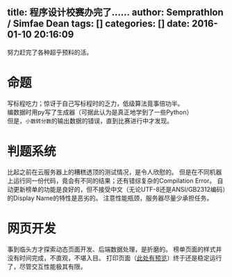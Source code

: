 title: 程序设计校赛办完了……
author: Semprathlon / Simfae Dean
tags: []
categories: []
date: 2016-01-10 20:16:09
---
努力赶完了各种超乎预料的活。  

命题
===
写标程吃力；惊讶于自己写标程时的乏力，低级算法竟事倍功半。  
编数据时用py写了生成器（可据此认为是真正地学到了一些Python）  
但是，`小数转分数`的输出数据的错误，直到比赛进行中才发现。

判题系统
===
比起之前在云服务器上的糟糕透顶的测试情况，是令人欣慰的。
但是在不同机器上运行同一份代码，竟会有不同的结果；还有错综复杂的Compilation Error。
自动更新榜单的功能是良好的，但不接受中文（无论UTF-8还是ANSI/GB2312编码）的Display Name的特性是恶劣的。
注意性能瓶颈，服务器尽量少承担任务。

网页开发
===
事到临头方才探索动态页面开发、后端数据处理，是折磨的。
榜单页面的样式并没有时间完成，不直观，不堪入目。
打印页面（[此处有预览](http://develop.semprathlon.net/PrintService/Print.php)）终于还是稳定运行了，尽管交互性能极其有限。